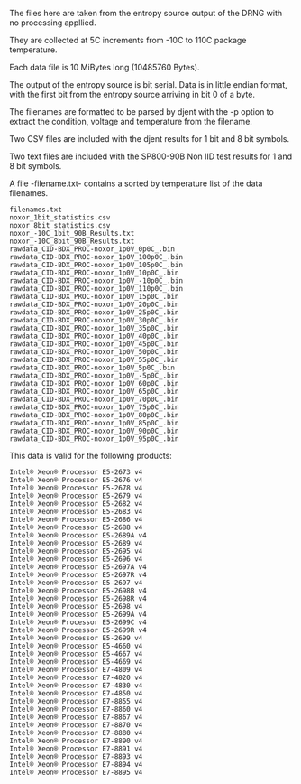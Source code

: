 The files here are taken from the entropy source output of the DRNG with no processing appllied.

They are collected at 5C increments from -10C to 110C package temperature.

Each data file is 10 MiBytes long (10485760 Bytes).

The output of the entropy source is bit serial. Data is in little endian format, with the first bit from the entropy source arriving in bit 0 of a byte.

The filenames are formatted to be parsed by djent with the -p option to extract the condition, voltage and temperature from the filename.

Two CSV files are included with the djent results for 1 bit and 8 bit symbols.

Two text files are included with the SP800-90B Non IID test results for 1 and 8 bit symbols.

A file -filename.txt- contains a sorted by temperature list of the data filenames.

```
filenames.txt
noxor_1bit_statistics.csv
noxor_8bit_statistics.csv
noxor_-10C_1bit_90B_Results.txt
noxor_-10C_8bit_90B_Results.txt
rawdata_CID-BDX_PROC-noxor_1p0V_0p0C_.bin
rawdata_CID-BDX_PROC-noxor_1p0V_100p0C_.bin
rawdata_CID-BDX_PROC-noxor_1p0V_105p0C_.bin
rawdata_CID-BDX_PROC-noxor_1p0V_10p0C_.bin
rawdata_CID-BDX_PROC-noxor_1p0V_-10p0C_.bin
rawdata_CID-BDX_PROC-noxor_1p0V_110p0C_.bin
rawdata_CID-BDX_PROC-noxor_1p0V_15p0C_.bin
rawdata_CID-BDX_PROC-noxor_1p0V_20p0C_.bin
rawdata_CID-BDX_PROC-noxor_1p0V_25p0C_.bin
rawdata_CID-BDX_PROC-noxor_1p0V_30p0C_.bin
rawdata_CID-BDX_PROC-noxor_1p0V_35p0C_.bin
rawdata_CID-BDX_PROC-noxor_1p0V_40p0C_.bin
rawdata_CID-BDX_PROC-noxor_1p0V_45p0C_.bin
rawdata_CID-BDX_PROC-noxor_1p0V_50p0C_.bin
rawdata_CID-BDX_PROC-noxor_1p0V_55p0C_.bin
rawdata_CID-BDX_PROC-noxor_1p0V_5p0C_.bin
rawdata_CID-BDX_PROC-noxor_1p0V_-5p0C_.bin
rawdata_CID-BDX_PROC-noxor_1p0V_60p0C_.bin
rawdata_CID-BDX_PROC-noxor_1p0V_65p0C_.bin
rawdata_CID-BDX_PROC-noxor_1p0V_70p0C_.bin
rawdata_CID-BDX_PROC-noxor_1p0V_75p0C_.bin
rawdata_CID-BDX_PROC-noxor_1p0V_80p0C_.bin
rawdata_CID-BDX_PROC-noxor_1p0V_85p0C_.bin
rawdata_CID-BDX_PROC-noxor_1p0V_90p0C_.bin
rawdata_CID-BDX_PROC-noxor_1p0V_95p0C_.bin
```

This data is valid for the following products:

```
Intel® Xeon® Processor E5-2673 v4
Intel® Xeon® Processor E5-2676 v4
Intel® Xeon® Processor E5-2678 v4
Intel® Xeon® Processor E5-2679 v4
Intel® Xeon® Processor E5-2682 v4
Intel® Xeon® Processor E5-2683 v4
Intel® Xeon® Processor E5-2686 v4
Intel® Xeon® Processor E5-2688 v4
Intel® Xeon® Processor E5-2689A v4
Intel® Xeon® Processor E5-2689 v4
Intel® Xeon® Processor E5-2695 v4
Intel® Xeon® Processor E5-2696 v4
Intel® Xeon® Processor E5-2697A v4
Intel® Xeon® Processor E5-2697R v4
Intel® Xeon® Processor E5-2697 v4
Intel® Xeon® Processor E5-2698B v4
Intel® Xeon® Processor E5-2698R v4
Intel® Xeon® Processor E5-2698 v4
Intel® Xeon® Processor E5-2699A v4
Intel® Xeon® Processor E5-2699C v4
Intel® Xeon® Processor E5-2699R v4
Intel® Xeon® Processor E5-2699 v4
Intel® Xeon® Processor E5-4660 v4
Intel® Xeon® Processor E5-4667 v4
Intel® Xeon® Processor E5-4669 v4
Intel® Xeon® Processor E7-4809 v4
Intel® Xeon® Processor E7-4820 v4
Intel® Xeon® Processor E7-4830 v4
Intel® Xeon® Processor E7-4850 v4
Intel® Xeon® Processor E7-8855 v4
Intel® Xeon® Processor E7-8860 v4
Intel® Xeon® Processor E7-8867 v4
Intel® Xeon® Processor E7-8870 v4
Intel® Xeon® Processor E7-8880 v4
Intel® Xeon® Processor E7-8890 v4
Intel® Xeon® Processor E7-8891 v4
Intel® Xeon® Processor E7-8893 v4
Intel® Xeon® Processor E7-8894 v4
Intel® Xeon® Processor E7-8895 v4
```
